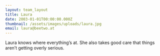 ```yaml
---
layout: team_layout
title: Laura
date: 2003-01-01T00:00:00.000Z
thumbnail: /assets/images/uploads/laura.jpg
email: laura@beetwo.at
---
```


Laura knows where everything’s at. She also takes good care that things aren’t getting overly serious.

